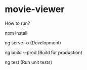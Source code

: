 # movie-viewer

How to run?

npm install

ng serve -o (Development)

ng build --prod (Build for production)

ng test (Run unit tests)
